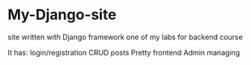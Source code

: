 # My-Django-site
site written with Django framework
one of my labs for backend course

It has:
login/registration
CRUD posts
Pretty frontend
Admin managing
